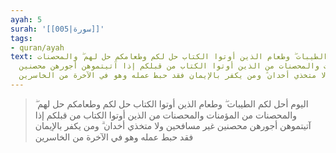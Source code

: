 ```yaml
---
ayah: 5
surah: '[[005|سورة]]'
tags:
- quran/ayah
text: اليوم أحل لكم الطيبات ۖ وطعام الذين أوتوا الكتاب حل لكم وطعامكم حل لهم ۖ والمحصنات
  من المؤمنات والمحصنات من الذين أوتوا الكتاب من قبلكم إذا آتيتموهن أجورهن محصنين
  غير مسافحين ولا متخذي أخدان ۗ ومن يكفر بالإيمان فقد حبط عمله وهو في الآخرة من الخاسرين
---
```

> اليوم أحل لكم الطيبات ۖ وطعام الذين أوتوا الكتاب حل لكم وطعامكم حل لهم ۖ والمحصنات من المؤمنات والمحصنات من الذين أوتوا الكتاب من قبلكم إذا آتيتموهن أجورهن محصنين غير مسافحين ولا متخذي أخدان ۗ ومن يكفر بالإيمان فقد حبط عمله وهو في الآخرة من الخاسرين
